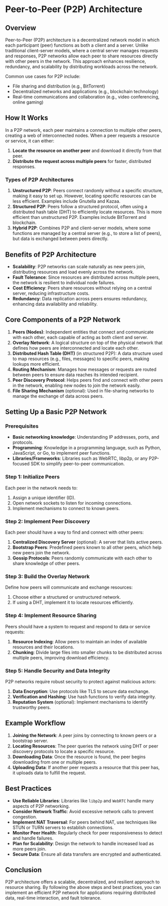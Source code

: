 # Peer-to-Peer (P2P) Architecture

## Overview
Peer-to-Peer (P2P) architecture is a decentralized network model in which each participant (peer) functions as both a client and a server. Unlike traditional client-server models, where a central server manages requests and responses, P2P networks allow each peer to share resources directly with other peers in the network. This approach enhances resilience, redundancy, and scalability by distributing workloads across the network.

Common use cases for P2P include:
- File sharing and distribution (e.g., BitTorrent)
- Decentralized networks and applications (e.g., blockchain technology)
- Real-time communications and collaboration (e.g., video conferencing, online gaming)

## How It Works
In a P2P network, each peer maintains a connection to multiple other peers, creating a web of interconnected nodes. When a peer requests a resource or service, it can either:
1. **Locate the resource on another peer** and download it directly from that peer.
2. **Distribute the request across multiple peers** for faster, distributed responses.

### Types of P2P Architectures
1. **Unstructured P2P**: Peers connect randomly without a specific structure, making it easy to set up. However, locating specific resources can be less efficient. Examples include Gnutella and Kazaa.
2. **Structured P2P**: Peers follow a structured protocol, often using a distributed hash table (DHT) to efficiently locate resources. This is more efficient than unstructured P2P. Examples include BitTorrent and blockchain.
3. **Hybrid P2P**: Combines P2P and client-server models, where some functions are managed by a central server (e.g., to store a list of peers), but data is exchanged between peers directly.

## Benefits of P2P Architecture
- **Scalability**: P2P networks can scale naturally as new peers join, distributing resources and load evenly across the network.
- **Fault Tolerance**: Since resources are distributed across multiple peers, the network is resilient to individual node failures.
- **Cost Efficiency**: Peers share resources without relying on a central server, reducing infrastructure costs.
- **Redundancy**: Data replication across peers ensures redundancy, enhancing data availability and reliability.

## Core Components of a P2P Network
1. **Peers (Nodes)**: Independent entities that connect and communicate with each other, each capable of acting as both client and server.
2. **Overlay Network**: A logical structure on top of the physical network that defines how peers are interconnected and locate each other.
3. **Distributed Hash Table (DHT)** (in structured P2P): A data structure used to map resources (e.g., files, messages) to specific peers, making lookups more efficient.
4. **Routing Mechanism**: Manages how messages or requests are routed between peers to ensure data reaches its intended recipient.
5. **Peer Discovery Protocol**: Helps peers find and connect with other peers in the network, enabling new nodes to join the network easily.
6. **File Sharing Mechanism** (optional): Used in file-sharing networks to manage the exchange of data across peers.

## Setting Up a Basic P2P Network

### Prerequisites
- **Basic networking knowledge**: Understanding IP addresses, ports, and protocols.
- **Programming**: Knowledge in a programming language, such as Python, JavaScript, or Go, to implement peer functions.
- **Libraries/Frameworks**: Libraries such as WebRTC, libp2p, or any P2P-focused SDK to simplify peer-to-peer communication.

### Step 1: Initialize Peers
Each peer in the network needs to:
1. Assign a unique identifier (ID).
2. Open network sockets to listen for incoming connections.
3. Implement mechanisms to connect to known peers.

### Step 2: Implement Peer Discovery
Each peer should have a way to find and connect with other peers:
1. **Centralized Discovery Server** (optional): A server that lists active peers.
2. **Bootstrap Peers**: Predefined peers known to all other peers, which help new peers join the network.
3. **Gossip Protocols**: Peers randomly communicate with each other to share knowledge of other peers.

### Step 3: Build the Overlay Network
Define how peers will communicate and exchange resources:
1. Choose either a structured or unstructured network.
2. If using a DHT, implement it to locate resources efficiently.

### Step 4: Implement Resource Sharing
Peers should have a system to request and respond to data or service requests:
1. **Resource Indexing**: Allow peers to maintain an index of available resources and their locations.
2. **Chunking**: Divide large files into smaller chunks to be distributed across multiple peers, improving download efficiency.

### Step 5: Handle Security and Data Integrity
P2P networks require robust security to protect against malicious actors:
1. **Data Encryption**: Use protocols like TLS to secure data exchange.
2. **Verification and Hashing**: Use hash functions to verify data integrity.
3. **Reputation System** (optional): Implement mechanisms to identify trustworthy peers.

## Example Workflow
1. **Joining the Network**: A peer joins by connecting to known peers or a bootstrap server.
2. **Locating Resources**: The peer queries the network using DHT or peer discovery protocols to locate a specific resource.
3. **Downloading Data**: Once the resource is found, the peer begins downloading from one or multiple peers.
4. **Uploading Data**: If another peer requests a resource that this peer has, it uploads data to fulfill the request.

## Best Practices
- **Use Reliable Libraries**: Libraries like `libp2p` and `WebRTC` handle many aspects of P2P networking.
- **Consider Network Traffic**: Avoid excessive network calls to prevent congestion.
- **Implement NAT Traversal**: For peers behind NAT, use techniques like STUN or TURN servers to establish connections.
- **Monitor Peer Health**: Regularly check for peer responsiveness to detect and handle failures.
- **Plan for Scalability**: Design the network to handle increased load as more peers join.
- **Secure Data**: Ensure all data transfers are encrypted and authenticated.

## Conclusion
P2P architecture offers a scalable, decentralized, and resilient approach to resource sharing. By following the above steps and best practices, you can implement an efficient P2P network for applications requiring distributed data, real-time interaction, and fault tolerance.